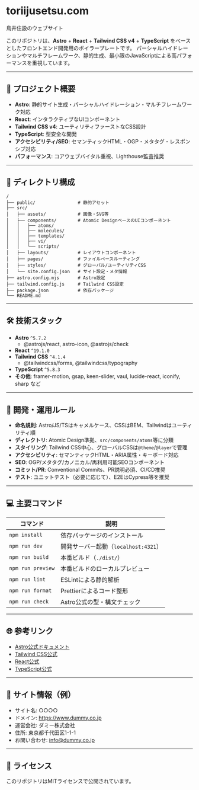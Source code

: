 # toriijusetsu.com

鳥井住設のウェブサイト

このリポジトリは、**Astro** + **React** + **Tailwind CSS v4** + **TypeScript** をベースとしたフロントエンド開発用のボイラープレートです。
パーシャルハイドレーションやマルチフレームワーク、静的生成、最小限のJavaScriptによる高パフォーマンスを重視しています。

---

## 🚀 プロジェクト概要

- **Astro**: 静的サイト生成・パーシャルハイドレーション・マルチフレームワーク対応
- **React**: インタラクティブなUIコンポーネント
- **Tailwind CSS v4**: ユーティリティファーストなCSS設計
- **TypeScript**: 型安全な開発
- **アクセシビリティ/SEO**: セマンティックHTML・OGP・メタタグ・レスポンシブ対応
- **パフォーマンス**: コアウェブバイタル重視、Lighthouse監査推奨

---

## 📁 ディレクトリ構成

```text
/
├── public/                # 静的アセット
├── src/
│   ├── assets/            # 画像・SVG等
│   ├── components/        # Atomic DesignベースのUIコンポーネント
│   │   ├── atoms/
│   │   ├── molecules/
│   │   ├── templates/
│   │   ├── vi/
│   │   └── scripts/
│   ├── layouts/           # レイアウトコンポーネント
│   ├── pages/             # ファイルベースルーティング
│   ├── styles/            # グローバル/ユーティリティCSS
│   └── site.config.json   # サイト設定・メタ情報
├── astro.config.mjs       # Astro設定
├── tailwind.config.js     # Tailwind CSS設定
├── package.json           # 依存パッケージ
└── README.md
```

---

## 🛠️ 技術スタック

- **Astro** `^5.7.2`
  - @astrojs/react, astro-icon, @astrojs/check
- **React** `^19.1.0`
- **Tailwind CSS** `^4.1.4`
  - @tailwindcss/forms, @tailwindcss/typography
- **TypeScript** `^5.8.3`
- **その他**: framer-motion, gsap, keen-slider, vaul, lucide-react, iconify, sharp など

---

## 📝 開発・運用ルール

- **命名規則**: Astro/JS/TSはキャメルケース、CSSはBEM、Tailwindはユーティリティ順
- **ディレクトリ**: Atomic Design準拠、`src/components/atoms`等に分類
- **スタイリング**: Tailwind CSS中心、グローバルCSSは`@theme`/`@layer`で管理
- **アクセシビリティ**: セマンティックHTML・ARIA属性・キーボード対応
- **SEO**: OGP/メタタグ/カノニカル/再利用可能SEOコンポーネント
- **コミット/PR**: Conventional Commits、PR説明必須、CI/CD推奨
- **テスト**: ユニットテスト（必要に応じて）、E2EはCypress等を推奨

---

## 💻 主要コマンド

| コマンド                | 説明                                         |
|------------------------|----------------------------------------------|
| `npm install`          | 依存パッケージのインストール                 |
| `npm run dev`          | 開発サーバー起動（`localhost:4321`）         |
| `npm run build`        | 本番ビルド（`./dist/`）                      |
| `npm run preview`      | 本番ビルドのローカルプレビュー               |
| `npm run lint`         | ESLintによる静的解析                         |
| `npm run format`       | Prettierによるコード整形                     |
| `npm run check`        | Astro公式の型・構文チェック                  |

---

## 🌐 参考リンク

- [Astro公式ドキュメント](https://docs.astro.build)
- [Tailwind CSS公式](https://tailwindcss.com/)
- [React公式](https://react.dev/)
- [TypeScript公式](https://www.typescriptlang.org/)

---

## 🏢 サイト情報（例）

- サイト名: ○○○○
- ドメイン: <https://www.dummy.co.jp>
- 運営会社: ダミー株式会社
- 住所: 東京都千代田区1-1-1
- お問い合わせ: <info@dummy.co.jp>

---

## 📄 ライセンス

このリポジトリはMITライセンスで公開されています。
